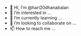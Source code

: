 - 👋 Hi, I’m @hari20dhanabalan
- 👀 I’m interested in ...
- 🌱 I’m currently learning ...
- 💞️ I’m looking to collaborate on ...
- 📫 How to reach me ...

<!---
hari20dhanabalan/hari20dhanabalan is a ✨ special ✨ repository because its `README.md` (this file) appears on your GitHub profile.
You can click the Preview link to take a look at your changes.
--->
